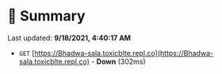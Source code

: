 # 📖 Summary
Last updated: **9/18/2021, 4:40:17 AM**

- `GET` [https://Bhadwa-sala.toxicblte.repl.co](https://Bhadwa-sala.toxicblte.repl.co) - **Down** (302ms)
